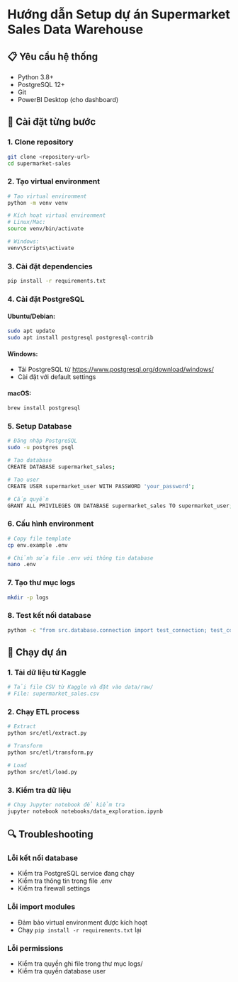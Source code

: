 # Hướng dẫn Setup dự án Supermarket Sales Data Warehouse

## 📋 Yêu cầu hệ thống

-   Python 3.8+
-   PostgreSQL 12+
-   Git
-   PowerBI Desktop (cho dashboard)

## 🔧 Cài đặt từng bước

### 1. Clone repository

```bash
git clone <repository-url>
cd supermarket-sales
```

### 2. Tạo virtual environment

```bash
# Tạo virtual environment
python -m venv venv

# Kích hoạt virtual environment
# Linux/Mac:
source venv/bin/activate

# Windows:
venv\Scripts\activate
```

### 3. Cài đặt dependencies

```bash
pip install -r requirements.txt
```

### 4. Cài đặt PostgreSQL

#### Ubuntu/Debian:

```bash
sudo apt update
sudo apt install postgresql postgresql-contrib
```

#### Windows:

-   Tải PostgreSQL từ https://www.postgresql.org/download/windows/
-   Cài đặt với default settings

#### macOS:

```bash
brew install postgresql
```

### 5. Setup Database

```bash
# Đăng nhập PostgreSQL
sudo -u postgres psql

# Tạo database
CREATE DATABASE supermarket_sales;

# Tạo user
CREATE USER supermarket_user WITH PASSWORD 'your_password';

# Cấp quyền
GRANT ALL PRIVILEGES ON DATABASE supermarket_sales TO supermarket_user;
```

### 6. Cấu hình environment

```bash
# Copy file template
cp env.example .env

# Chỉnh sửa file .env với thông tin database
nano .env
```

### 7. Tạo thư mục logs

```bash
mkdir -p logs
```

### 8. Test kết nối database

```bash
python -c "from src.database.connection import test_connection; test_connection()"
```

## 🚀 Chạy dự án

### 1. Tải dữ liệu từ Kaggle

```bash
# Tải file CSV từ Kaggle và đặt vào data/raw/
# File: supermarket_sales.csv
```

### 2. Chạy ETL process

```bash
# Extract
python src/etl/extract.py

# Transform
python src/etl/transform.py

# Load
python src/etl/load.py
```

### 3. Kiểm tra dữ liệu

```bash
# Chạy Jupyter notebook để kiểm tra
jupyter notebook notebooks/data_exploration.ipynb
```

## 🔍 Troubleshooting

### Lỗi kết nối database

-   Kiểm tra PostgreSQL service đang chạy
-   Kiểm tra thông tin trong file .env
-   Kiểm tra firewall settings

### Lỗi import modules

-   Đảm bảo virtual environment được kích hoạt
-   Chạy `pip install -r requirements.txt` lại

### Lỗi permissions

-   Kiểm tra quyền ghi file trong thư mục logs/
-   Kiểm tra quyền database user
